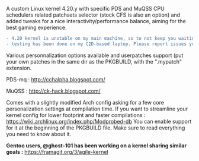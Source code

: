 A custom Linux kernel 4.20.y with specific PDS and MuQSS CPU schedulers related patchsets selector (stock CFS is also an option) and added tweaks for a nice interactivity/performance balance, aiming for the best gaming experience.

```diff
- 4.20 kernel is unstable on my main machine, so to not keep you waiting for too long,
- testing has been done on my C2D-based laptop. Please report issues you may encounter.
```

Various personnalization options available and userpatches support (put your own patches in the same dir as the PKGBUILD, with the ".mypatch" extension.

PDS-mq : http://cchalpha.blogspot.com/

MuQSS : http://ck-hack.blogspot.com/

Comes with a slightly modified Arch config asking for a few core personalization settings at compilation time.
If you want to streamline your kernel config for lower footprint and faster compilations : https://wiki.archlinux.org/index.php/Modprobed-db
You can enable support for it at the beginning of the PKGBUILD file. Make sure to read everything you need to know about it.

**Gentoo users, @ghost-101 has been working on a kernel sharing similar goals :** https://framagit.org/3/agile-kernel
